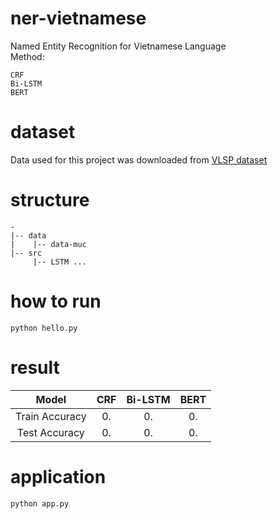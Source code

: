 # ner-vietnamese
Named Entity Recognition for Vietnamese Language   
Method: 
```
CRF
Bi-LSTM
BERT
```

# dataset
Data used for this project was downloaded from [VLSP dataset](https://vlsp.org.vn)

# structure

```
-
|-- data
|    |-- data-muc
|-- src
     |-- LSTM ...

```
# how to run

```
python hello.py
```

# result 

| Model| CRF | Bi-LSTM | BERT |
| :-: | :-: | :-: | :-: |
| Train Accuracy | 0. | 0. | 0. |
| Test Accuracy | 0. | 0. | 0. |

# application

```
python app.py
```
